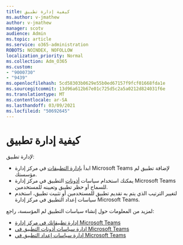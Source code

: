 ```yaml
---
title: كيفية إدارة تطبيق
ms.author: v-jmathew
author: v-jmathew
manager: scotv
audience: Admin
ms.topic: article
ms.service: o365-administration
ROBOTS: NOINDEX, NOFOLLOW
localization_priority: Normal
ms.collection: Adm_O365
ms.custom:
- "9000730"
- "9439"
ms.openlocfilehash: 5cd58303b0629e55b0ed67157f9fcf01668fda1e
ms.sourcegitcommit: 13d96a612b67e01c725d5c2a5a0212d824031f6e
ms.translationtype: MT
ms.contentlocale: ar-SA
ms.lasthandoff: 03/09/2021
ms.locfileid: "50692645"
---
```

# <a name="how-to-manage-an-app"></a>كيفية إدارة تطبيق

لإدارة تطبيق:

- ابدأ [بإدارة التطبيقات](https://admin.teams.microsoft.com/policies/manage-apps) في مركز إدارة Microsoft Teams لإضافة تطبيق لم مؤسستك.
- يمكنك استخدام سياسات [أذونات](https://admin.teams.microsoft.com/policies/app-permission) التطبيق في مركز إدارة Microsoft Teams للسماح أو حظر تطبيق وتعيينه للمستخدمين.
- لتغيير الترتيب الذي يتم به تقديم تطبيق للمستخدمين أو [](https://admin.teams.microsoft.com/policies/app-setup) تثبيت تطبيق، استخدم سياسات إعداد التطبيق في مركز إدارة Microsoft Teams.

لمزيد من المعلومات حول إنشاء سياسات التطبيق لم المؤسسة، راجع:

- [إدارة تطبيقاتك في مركز إدارة Microsoft Teams](https://docs.microsoft.com/MicrosoftTeams/manage-apps)
- [إدارة سياسات أذونات التطبيق في Microsoft Teams](https://docs.microsoft.com/microsoftteams/teams-app-permission-policies)
- [إدارة سياسات إعداد التطبيق في Microsoft Teams](https://docs.microsoft.com/microsoftteams/teams-app-setup-policies)

